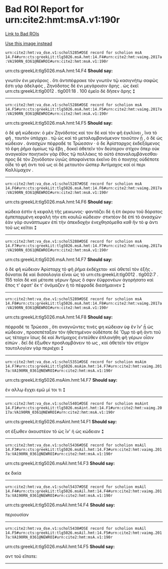 
# Bad ROI Report for urn:cite2:hmt:msA.v1:190r
[Link to Bad ROIs](http://www.homermultitext.org/ict2/index.html?urn=urn:cite2:hmt:vaimg.2017a:VA190RN_0191@0.60574797,0.30705394,0.18404569,0.06307054&urn=urn:cite2:hmt:vaimg.2017a:VA190RN_0191@0.58843036,0.55836791,0.20265291,0.15325035&urn=urn:cite2:hmt:vaimg.2017a:VA190RN_0191@0.15972734,0.69654219,0.63448784,0.03526971&urn=urn:cite2:hmt:vaimg.2017a:VA190RN_0191@0.16470155,0.71936376,0.62011791,0.03858921&urn=urn:cite2:hmt:vaimg.2017a:VA190RN_0191@0.12988209,0.75504841,0.65935888,0.04190871&urn=urn:cite2:hmt:vaimg.2017a:VA190RN_0191@0.57811349,0.26680498,0.05969049,0.03029046&urn=urn:cite2:hmt:vaimg.2017a:VA190RN_0191@0.10261606,0.56556017,0.05158438,0.02987552&urn=urn:cite2:hmt:vaimg.2017a:VA190RN_0191@0.52818718,0.26777317,0.03352985,0.00802213&urn=urn:cite2:hmt:vaimg.2017a:VA190RN_0191@0.44583640,0.41977870,0.04753132,0.00995851&urn=urn:cite2:hmt:vaimg.2017a:VA190RN_0191@0.20302137,0.61009682,0.03758290,0.00802213)

[Use this image instead](http://www.homermultitext.org/ict2/index.html?urn=urn:cite2:hmt:vaimg.2017a:VA190RN_0361)

`urn:cite2:hmt:va_dse.v1:schol5285#DSE record for scholion msA 14.F4#urn:cts:greekLit:tlg5026.msA.hmt:14.F4#urn:cite2:hmt:vaimg.2017a:VA190RN_0361@NEWROI#urn:cite2:hmt:msA.v1:190r`

urn:cts:greekLit:tlg5026.msA.hmt:14.F4 **Should say:** 

 γνωτὸν ἐνι μεγάροις .
ὅτι ἀντιπέφρακε τὸν γνωτὸν τῷ κασιγνήτῳ σαφῶς ἔστι γὰρ ἀδελφός , Ζηνόδοτος δὲ ἐνι μεγάροισιν ἄρης . ὡς ἐκεῖ 									urn:cts:greekLit:tlg0012 . tlg001:18 . 100 									ἐμεῖο δὲ δῆσεν ἄρης 								 ⁑

-----

`urn:cite2:hmt:va_dse.v1:schol5286#DSE record for scholion msA 14.F5#urn:cts:greekLit:tlg5026.msA.hmt:14.F5#urn:cite2:hmt:vaimg.2017a:VA190RN_0361@NEWROI#urn:cite2:hmt:msA.v1:190r`

urn:cts:greekLit:tlg5026.msA.hmt:14.F5 **Should say:** 

 ὁ δὲ φῆ κώδειαν:
ὁ μὲν Ζηνόδοτος καὶ τον δὲ καὶ τὸν φῆ ἐγκλίνει , ἵνα τὸ 								φῆ , ταυτὸν ὑπάρχει . τῷ ὡς καὶ τὸ μεταλαμβανόμενον τοιοῦτον ᾖ , ὁ δὲ ὡς κώδειαν . ἀνασχὼν 								πέφραδέ τε Τρώεσσιν ⋅ ὁ δε Ἀρίσταρχος ἐκδεξάμενος τὸ ἔφη ῥῆμα ὁμοίως τῷ ἔβη , 								δοκεῖ ἀθετεῖν τὸν δεύτερον στίχον ὅπερ οὐκ αναγκαῖον ποιητικὸν γὰρ ἔθος τῷ πολλάκις τὸ αὐτὸ 								ἐπαναλαμβάνεσθαι⋅ προς δὲ τὸν Ζηνόδοτον ὑγιῶς ἀποφαίνεται ἐκεῖνο ὅτι ὁ ποιητης 								οὐδέποτε οἶδε τὸ φῆ ἀντι τοῦ ως οἱ δὲ μεταυτὸν ὥσπερ Ἀντίμαχος καὶ οἱ περι Καλλίμαχον .

-----

`urn:cite2:hmt:va_dse.v1:schol5287#DSE record for scholion msA 14.F6#urn:cts:greekLit:tlg5026.msA.hmt:14.F6#urn:cite2:hmt:vaimg.2017a:VA190RN_0361@NEWROI#urn:cite2:hmt:msA.v1:190r`

urn:cts:greekLit:tlg5026.msA.hmt:14.F6 **Should say:** 

 κώδεια ἐστὶν ἡ κεφαλὴ τῆς μεικωνος⋅ φαντάζει δὲ ἡ ἐπ άκρου τοῦ δόρατος ἐμπεπαρμένη κεφαλὴ 								τὴν επι καυλῶ κώδειαν· στικτέον δὲ ἐπὶ τὸ ἀνασχών· ἐὰν γὰρ συνάπτωμεν ἐπὶ τὴν ἀπεκδοχὴν 								ἐνεχθησόμεθα καθ ἣν τὸ φ ἀντι τοῦ ως κεῖται ⁑

-----

`urn:cite2:hmt:va_dse.v1:schol5288#DSE record for scholion msA 14.F7#urn:cts:greekLit:tlg5026.msA.hmt:14.F7#urn:cite2:hmt:vaimg.2017a:VA190RN_0361@NEWROI#urn:cite2:hmt:msA.v1:190r`

urn:cts:greekLit:tlg5026.msA.hmt:14.F7 **Should say:** 

 ὁ δὲ φῆ κώδειαν
Ἀρίσταρχ  τὸ φῆ ῥῆμα ἐκδέχεται· καὶ ἀθετεῖ τὸν ἑξῆς . δύναται δὲ καὶ δισσολογία 								εἶναι ὡς τὸ 									urn:cts:greekLit:tlg0012 . tlg002:7 . 155 									τοῖσι δὲ καὶ μέτειπε γέρων ἥρως ὅ σφιν ἐϋφρονέων ἀγορήσατο 								 καὶ ἔπος τ' έφατ' ἔκ τ' ὀνόμαζεν ἠ τὸ πέφραδὲ διεσήμαινεν ⁑

-----

`urn:cite2:hmt:va_dse.v1:schol5289#DSE record for scholion msA 14.F8#urn:cts:greekLit:tlg5026.msA.hmt:14.F8#urn:cite2:hmt:vaimg.2017a:VA190RN_0361@NEWROI#urn:cite2:hmt:msA.v1:190r`

urn:cts:greekLit:tlg5026.msA.hmt:14.F8 **Should say:** 

 πέφραδέ τε Τρώεσσι ,
ὅτι αναγνῶντες  τινὲς φη κώδειαν ὑφ ἓν ἵν' ᾗ ὡς κώδειαν , προσεπέταξαν τὸν ἠθετημένον οὐδέποτε δὲ Ὅμρ  τὸ φῆ ἀντι τοῦ ως τέταχεν ἴσως δὲ καὶ Ἀντίμαχος ἐντεῦθεν ἐπλανήθη φῆ γέρων οἷσιν εἰπών . δεῖ δὲ ἔξωθεν προσλαμβάνειν τὸ ως , καὶ ἀθετεῖν τὸν στίχον ταυτολογίαν γὰρ περιέχει ⁑

-----

`urn:cite2:hmt:va_dse.v1:schol5351#DSE record for scholion msAim 14.F7#urn:cts:greekLit:tlg5026.msAim.hmt:14.F7#urn:cite2:hmt:vaimg.2017a:VA190RN_0361@NEWROI#urn:cite2:hmt:msA.v1:190r`

urn:cts:greekLit:tlg5026.msAim.hmt:14.F7 **Should say:** 

 ἐν αλλῳ ἔγχει εμῶ μί τοι τι ⁑

-----

`urn:cite2:hmt:va_dse.v1:schol5401#DSE record for scholion msAint 14.F1#urn:cts:greekLit:tlg5026.msAint.hmt:14.F1#urn:cite2:hmt:vaimg.2017a:VA190RN_0361@NEWROI#urn:cite2:hmt:msA.v1:190r`

urn:cts:greekLit:tlg5026.msAint.hmt:14.F1 **Should say:** 

 οτ  έξωθεν ἀκουστέον τὸ ὡς ῑν' ἡ ὡς κώδειαν ⁑

-----

`urn:cite2:hmt:va_dse.v1:schol5436#DSE record for scholion msAil 14.F3#urn:cts:greekLit:tlg5026.msAil.hmt:14.F3#urn:cite2:hmt:vaimg.2017a:VA190RN_0361@NEWROI#urn:cite2:hmt:msA.v1:190r`

urn:cts:greekLit:tlg5026.msAil.hmt:14.F3 **Should say:** 

 εκ δικία

-----

`urn:cite2:hmt:va_dse.v1:schol5437#DSE record for scholion msAil 14.F4#urn:cts:greekLit:tlg5026.msAil.hmt:14.F4#urn:cite2:hmt:vaimg.2017a:VA190RN_0361@NEWROI#urn:cite2:hmt:msA.v1:190r`

urn:cts:greekLit:tlg5026.msAil.hmt:14.F4 **Should say:** 

 περιουσίαν

-----

`urn:cite2:hmt:va_dse.v1:schol5438#DSE record for scholion msAil 14.F5#urn:cts:greekLit:tlg5026.msAil.hmt:14.F5#urn:cite2:hmt:vaimg.2017a:VA190RN_0361@NEWROI#urn:cite2:hmt:msA.v1:190r`

urn:cts:greekLit:tlg5026.msAil.hmt:14.F5 **Should say:** 

 αντ  τοῦ εἴπατε:

-----


